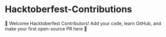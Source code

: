 # Hacktoberfest-Contributions
🎉 Welcome Hacktoberfest Contributors! Add your code, learn GitHub, and make your first open-source PR here 🚀
